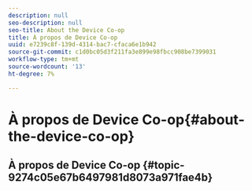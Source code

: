 ```yaml
---
description: null
seo-description: null
seo-title: About the Device Co-op
title: À propos de Device Co-op
uuid: e7239c8f-139d-4314-bac7-cfaca6e1b942
source-git-commit: c1d0bc05d3f211fa3e899e98fbcc908be7399031
workflow-type: tm+mt
source-wordcount: '13'
ht-degree: 7%

---
```



# À propos de Device Co-op{#about-the-device-co-op}

## À propos de Device Co-op {#topic-9274c05e67b6497981d8073a971fae4b}

